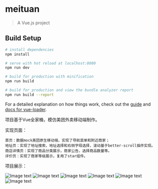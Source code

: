 # meituan

> A Vue.js project

## Build Setup

``` bash
# install dependencies
npm install

# serve with hot reload at localhost:8080
npm run dev

# build for production with minification
npm run build

# build for production and view the bundle analyzer report
npm run build --report
```

For a detailed explanation on how things work, check out the [guide](http://vuejs-templates.github.io/webpack/) and [docs for vue-loader](http://vuejs.github.io/vue-loader).



项目基于Vue全家桶，模仿美团外卖移动端制作。

实现页面：

	首页：数据mock美团原生移动端，实现了导航菜单和附近商家；
	地址页：实现了地址搜索，地址选择和右侧字母选择，滚动基于better-scroll插件实现。
	商店详情页：实现了商品分类展示，商家公告，选择商品数量等。
	评价页：实现了商家等级展示，复用了star组件。
  
项目展示：

  ![Image text](https://raw.githubusercontent.com/liuhaobo0728/Meituan/master/img/%E9%A6%96%E9%A1%B5.png)
  ![Image text](https://raw.githubusercontent.com/liuhaobo0728/Meituan/master/img/%E5%9C%B0%E5%9D%80%E9%80%89%E6%8B%A9.png)
  ![Image text](https://raw.githubusercontent.com/liuhaobo0728/Meituan/master/img/%E5%9C%B0%E5%9D%80%E6%90%9C%E7%B4%A2.png)
  ![Image text](https://raw.githubusercontent.com/liuhaobo0728/Meituan/master/img/%E5%95%86%E5%AE%B6%E8%AF%A6%E6%83%85.png)
  ![Image text](https://raw.githubusercontent.com/liuhaobo0728/Meituan/master/img/%E5%95%86%E5%AE%B6%E8%AF%84%E4%BB%B7.png)
  ![Image text](https://raw.githubusercontent.com/liuhaobo0728/Meituan/master/img/%E5%95%86%E5%AE%B6%E5%85%AC%E5%91%8A.png)
